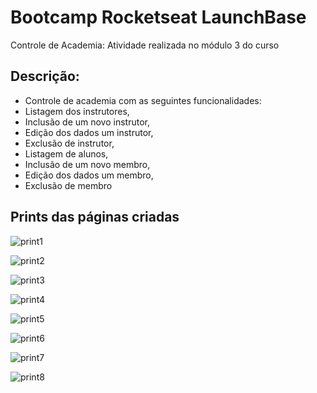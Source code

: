 # Bootcamp Rocketseat LaunchBase

Controle de Academia: Atividade realizada no módulo 3 do curso

## Descrição:

- Controle de academia com as seguintes funcionalidades:
- Listagem dos instrutores,
- Inclusão de um novo instrutor,
- Edição dos dados um instrutor,
- Exclusão de instrutor,
- Listagem de alunos,
- Inclusão de um novo membro,
- Edição dos dados um membro,
- Exclusão de membro

## Prints das páginas criadas

![print1](https://user-images.githubusercontent.com/59126841/87203760-ac24b500-c2d9-11ea-94fc-cb8e2f18f718.png)

![print2](https://user-images.githubusercontent.com/59126841/87203762-ad55e200-c2d9-11ea-9722-eeb07325b992.png)

![print3](https://user-images.githubusercontent.com/59126841/87203764-ad55e200-c2d9-11ea-88ff-b7a12373165d.png)

![print4](https://user-images.githubusercontent.com/59126841/87203765-adee7880-c2d9-11ea-9706-1b2192b30106.png)

![print5](https://user-images.githubusercontent.com/59126841/87203766-ae870f00-c2d9-11ea-8fc9-ac9aef69a24a.png)

![print6](https://user-images.githubusercontent.com/59126841/87203767-ae870f00-c2d9-11ea-867f-d90e9bb79492.png)

![print7](https://user-images.githubusercontent.com/59126841/87203768-af1fa580-c2d9-11ea-801e-5d33a4ab63c0.png)

![print8](https://user-images.githubusercontent.com/59126841/87203770-af1fa580-c2d9-11ea-9139-94b643619dc9.png)
